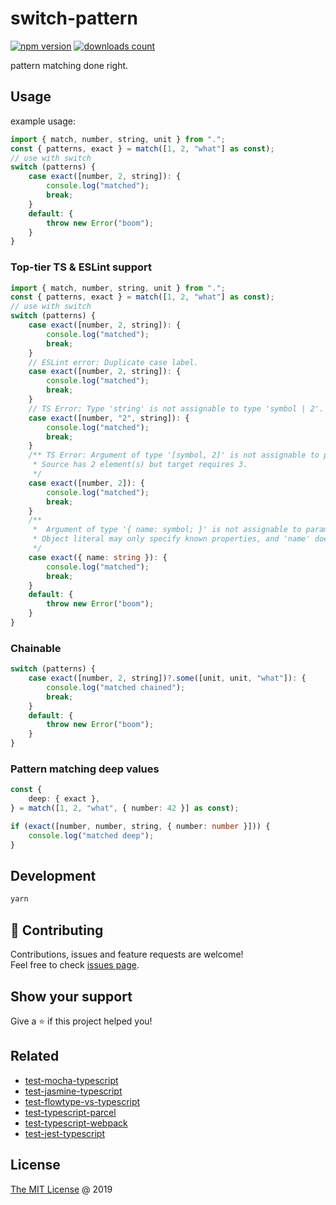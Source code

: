 # switch-pattern

[![npm version](https://badge.fury.io/js/switch-pattern.svg)](https://badge.fury.io/js/switch-pattern)
[![downloads count](https://img.shields.io/npm/dt/switch-pattern.svg)](https://www.npmjs.com/package/switch-pattern)

pattern matching done right.

## Usage

example usage:

```typescript
import { match, number, string, unit } from ".";
const { patterns, exact } = match([1, 2, "what"] as const);
// use with switch
switch (patterns) {
    case exact([number, 2, string]): {
        console.log("matched");
        break;
    }
    default: {
        throw new Error("boom");
    }
}
```

### Top-tier TS & ESLint support

```typescript
import { match, number, string, unit } from ".";
const { patterns, exact } = match([1, 2, "what"] as const);
// use with switch
switch (patterns) {
    case exact([number, 2, string]): {
        console.log("matched");
        break;
    }
    // ESLint error: Duplicate case label.
    case exact([number, 2, string]): {
        console.log("matched");
        break;
    }
    // TS Error: Type 'string' is not assignable to type 'symbol | 2'.
    case exact([number, "2", string]): {
        console.log("matched");
        break;
    }
    /** TS Error: Argument of type '[symbol, 2]' is not assignable to parameter of type 'readonly [symbol | 1, symbol | 2, symbol | "what"]'.
     * Source has 2 element(s) but target requires 3.
     */
    case exact([number, 2]): {
        console.log("matched");
        break;
    }
    /**
     *  Argument of type '{ name: symbol; }' is not assignable to parameter of type 'readonly [symbol | 1, symbol | 2, symbol | "what"]'.
     * Object literal may only specify known properties, and 'name' does not exist in type 'readonly [symbol | 1, symbol | 2, symbol | "what"]'.
     */
    case exact({ name: string }): {
        console.log("matched");
        break;
    }
    default: {
        throw new Error("boom");
    }
}
```

### Chainable

```typescript
switch (patterns) {
    case exact([number, 2, string])?.some([unit, unit, "what"]): {
        console.log("matched chained");
        break;
    }
    default: {
        throw new Error("boom");
    }
}
```

### Pattern matching deep values

```typescript
const {
    deep: { exact },
} = match([1, 2, "what", { number: 42 }] as const);

if (exact([number, number, string, { number: number }])) {
    console.log("matched deep");
}
```

## Development

```bash
yarn
```

## 🤝 Contributing

Contributions, issues and feature requests are welcome!<br/>
Feel free to check [issues page](https://github.com/piecioshka/switch-pattern/issues/).

## Show your support

Give a ⭐️ if this project helped you!

## Related

- [test-mocha-typescript](https://github.com/piecioshka/test-mocha-typescript)
- [test-jasmine-typescript](https://github.com/piecioshka/test-jasmine-typescript)
- [test-flowtype-vs-typescript](https://github.com/piecioshka/test-flowtype-vs-typescript)
- [test-typescript-parcel](https://github.com/piecioshka/test-typescript-parcel)
- [test-typescript-webpack](https://github.com/piecioshka/test-typescript-webpack)
- [test-jest-typescript](https://github.com/piecioshka/test-jest-typescript)

## License

[The MIT License](http://piecioshka.mit-license.org) @ 2019
